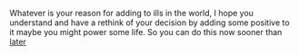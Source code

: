 Whatever is your reason for adding to ills in the world, I hope you understand and have a rethink of your decision by adding some positive to it maybe you might power some life. So you can do this now sooner than [later](../maze/subract/later/later.md)